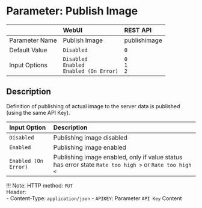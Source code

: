 # Parameter: Publish Image

|                   | WebUI               | REST API
|:---               |:---                 |:----
| Parameter Name    | Publish Image       | publishimage
| Default Value     | `Disabled`          | `0`
| Input Options     | `Disabled`<br>`Enabled`<br>`Enabled (On Error)` | `0`<br>`1`<br>`2`


## Description

Definition of publishing of actual image to the server data is published (using the same API Key). 


| Input Option               | Description
|:---                        |:---
| `Disabled`                 | Publishing image disabled
| `Enabled`                  | Publishing image enabled
| `Enabled (On Error)`       | Publishing image enabled, only if value status has error state `Rate too high >` or `Rate too high <`


!!! Note:
    HTTP method: `PUT`<br>
    Header:<br>
    - Content-Type: `application/json`
    - `APIKEY`: Parameter `API Key` Content


